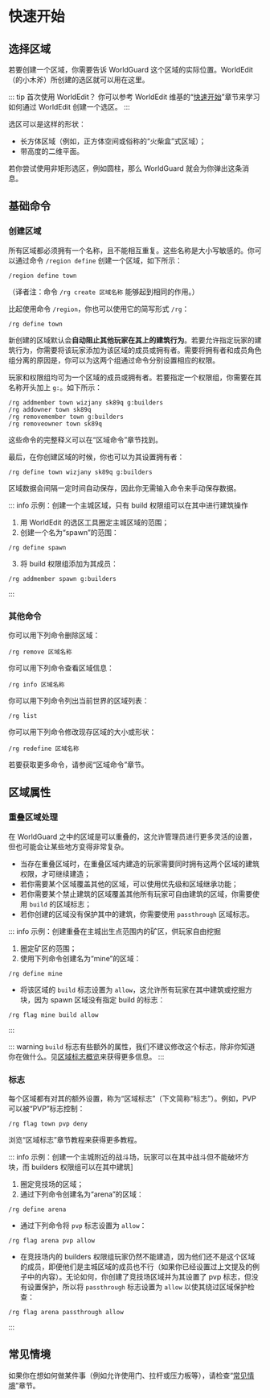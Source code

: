 # 快速开始

## 选择区域

若要创建一个区域，你需要告诉 WorldGuard 这个区域的实际位置。WorldEdit（的小木斧）所创建的选区就可以用在这里。

::: tip 首次使用 WorldEdit？
你可以参考 WorldEdit 维基的“[快速开始](https://snowcutieowo.github.io/WorldEdit/#/quick-start)”章节来学习如何通过 WorldEdit 创建一个选区。
:::

选区可以是这样的形状：

* 长方体区域（例如，正方体空间或俗称的“火柴盒”式区域）；
* 带高度的二维平面。

若你尝试使用非矩形选区，例如圆柱，那么 WorldGuard 就会为你弹出这条消息。

## 基础命令

### 创建区域

所有区域都必须拥有一个名称，且不能相互重复。这些名称是大小写敏感的。你可以通过命令 `/region define` 创建一个区域，如下所示：
```
/region define town
```
（译者注：命令 `/rg create 区域名称` 能够起到相同的作用。）

比起使用命令 `/region`，你也可以使用它的简写形式 `/rg`：
```
/rg define town
```

新创建的区域默认会**自动阻止其他玩家在其上的建筑行为**。若要允许指定玩家的建筑行为，你需要将该玩家添加为该区域的成员或拥有者。需要将拥有者和成员角色组分离的原因是，你可以为这两个组通过命令分别设置相应的权限。

玩家和权限组均可为一个区域的成员或拥有者。若要指定一个权限组，你需要在其名称开头加上 `g:`。如下所示：
```
/rg addmember town wizjany sk89q g:builders
/rg addowner town sk89q
/rg removemember town g:builders
/rg removeowner town sk89q
```

这些命令的完整释义可以在“区域命令”章节找到。

最后，在你创建区域的时候，你也可以为其设置拥有者：
```
/rg define town wizjany sk89q g:builders
```

区域数据会间隔一定时间自动保存，因此你无需输入命令来手动保存数据。

::: info 示例：创建一个主城区域，只有 build 权限组可以在其中进行建筑操作
1. 用 WorldEdit 的选区工具圈定主城区域的范围；
2. 创建一个名为“spawn”的范围：
```
/rg define spawn
```
3. 将 build 权限组添加为其成员：
```
/rg addmember spawn g:builders
```
:::

### 其他命令

你可以用下列命令删除区域：
```
/rg remove 区域名称
```
你可以用下列命令查看区域信息：
```
/rg info 区域名称
```
你可以用下列命令列出当前世界的区域列表：
```
/rg list
```
你可以用下列命令修改现存区域的大小或形状：
```
/rg redefine 区域名称
```
若要获取更多命令，请参阅“区域命令”章节。

## 区域属性

### 重叠区域处理

在 WorldGuard 之中的区域是可以重叠的，这允许管理员进行更多灵活的设置，但也可能会让某些地方变得非常复杂。

* 当存在重叠区域时，在重叠区域内建造的玩家需要同时拥有这两个区域的建筑权限，才可继续建造；
* 若你需要某个区域覆盖其他的区域，可以使用优先级和区域继承功能；
* 若你需要某个禁止建筑的区域覆盖其他所有玩家可自由建筑的区域，你需要使用 `build` 的区域标志；
* 若你创建的区域没有保护其中的建筑，你需要使用 `passthrough` 区域标志。

::: info 示例：创建重叠在主城出生点范围内的矿区，供玩家自由挖掘
1. 圈定矿区的范围；
2. 使用下列命令创建名为“mine”的区域：
```
/rg define mine
```
* 将该区域的 `build` 标志设置为 `allow`，这允许所有玩家在其中建筑或挖掘方块，因为 spawn 区域没有指定 build 的标志：
```
/rg flag mine build allow
```
:::

::: warning
`build` 标志有些额外的属性，我们不建议修改这个标志，除非你知道你在做什么。见[区域标志概览](regions.region-flags.md)来获得更多信息。
:::

### 标志

每个区域都有对其的额外设置，称为“区域标志”（下文简称“标志”）。例如，PVP 可以被“PVP”标志控制：
```
/rg flag town pvp deny
```
浏览“区域标志”章节教程来获得更多教程。

::: info 示例：创建一个主城附近的战斗场，玩家可以在其中战斗但不能破坏方块，而 builders 权限组可以在其中建筑]
1. 圈定竞技场的区域；
2. 通过下列命令创建名为“arena”的区域：
```
/rg define arena
```
* 通过下列命令将 `pvp` 标志设置为 `allow`：
```
/rg flag arena pvp allow
```
* 在竞技场内的 builders 权限组玩家仍然不能建造，因为他们还不是这个区域的成员，即便他们是主城区域的成员也不行（如果你已经设置过上文提及的例子中的内容）。无论如何，你创建了竞技场区域并为其设置了 pvp 标志，但没有设置保护，所以将 `passthrough` 标志设置为 `allow` 以使其绕过区域保护检查：
```
/rg flag arena passthrough allow
```
:::

## 常见情境

如果你在想如何做某件事（例如允许使用门、拉杆或压力板等），请检查“[常见情境](regions.common-scenarios.md)”章节。
